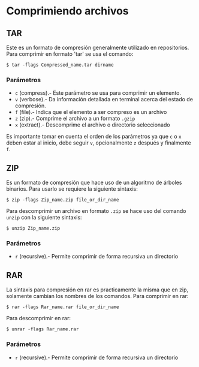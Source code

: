 # Comprimiendo archivos

## TAR
Este es un formato de compresión generalmente utilizado en repositorios. Para comprimir en formato 'tar' se usa el comando:
~~~
$ tar -flags Compressed_name.tar dirname
~~~

### Parámetros
- `c` (compress).- Este parámetro se usa para comprimir un elemento.
- `v` (verbose).- Da información detallada en terminal acerca del estado de compresión.
- `f` (file).- Indica que el elemento a ser compreso es un archivo
- `z` (zip).- Comprime el archivo a un formato `.gzip`
- `x` (extract).- Descomprime el archivo o directorio seleccionado

Es importante tomar en cuenta el orden de los parámetros ya que `c` o `x` deben estar al inicio, debe seguir `v`, opcionalmente `z` después y finalmente `f`.


## ZIP
Es un formato de compresión que hace uso de un algoritmo de árboles binarios. Para usarlo se requiere la siguiente sintaxis:
~~~
$ zip -flags Zip_name.zip file_or_dir_name
~~~
Para descomprimir un archivo en formato `.zip` se hace uso del comando `unzip` con la siguiente sintaxis:
~~~
$ unzip Zip_name.zip
~~~

### Parámetros
- `r` (recursive).- Permite comprimir de forma recursiva un directorio


## RAR
La sintaxis para compresión en rar es practicamente la misma que en zip, solamente cambian los nombres de los comandos.
Para comprimir en rar:
~~~
$ rar -flags Rar_name.rar file_or_dir_name
~~~
Para descomprimir en rar:
~~~
$ unrar -flags Rar_name.rar
~~~

### Parámetros
- `r` (recursive).- Permite comprimir de forma recursiva un directorio
